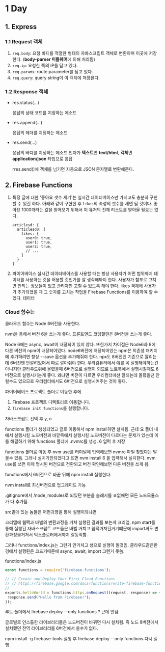 # 1 Day

## 1. Express

### 1.1 Request 객체

1. `req.body`: 요청 바디를 적절한 형태의 자바스크립트 객체로 변환하여 이곳에 저장한다. (**body-parser 미들웨어**에 의해 처리됨)
2. `req.ip`: 요청한 쪽의 IP를 담고 있다.
3. `req.params`: route parameter를 담고 있다.
4. `req.query`: query string이 이 객체에 저장된다.

### 1.2 Response 객체

- res.status(...)

  응답의 상태 코드를 지정하는 메소드

- res.append(...)

  응답의 헤더를 지정하는 메소드

- res.send(...)

  응답의 바디를 지정하는 메소드 인자가 **텍스트**면 **text/html**, **객체**면 **application/json** 타입으로 응답

  rres.send()에 객체를 넘기면 자동으로 JSON 문자열로 변환해준다.


## 2. Firebase Functions

1. 특정 글에 대한 '좋아요 갯수 세기'는 실시간 데이터베이스만 가지고도 충분히 구현할 수 있긴 하다. 아래와 같이 구현한 후 `likes`의 속성의 갯수를 세면 될 것이다. 좋아요 1000개라는 값을 얻어오기 위해서 이 유저의 전체 리스트를 받아올 필요는 없다.

   ```
   articlesd: {
     articlesd0: {
       likes: {
         user0: true,
         user1: true,
         user2: true,
         // ...
       }
     }
   }
   ```

2. 파이어베이스 실시간 데이터베이스를 사용할 때는 항상 사용자가 어떤 범위까지 데이터를 사용하는 것을 허용할 것인가를 잘 생각해봐야 한다. 사용자가 함부로 고치면 안되는 정보들이 있고 관리자만 고칠 수 있도록 해야 한다. likes 객체에 사용자가 추가되었을 때 그 숫자를 고치는 작업을 Firebase Functions를 이용하여 할 수 있다. 데이터





### Cloud 함수는

클라우드 함수는 Node 6버전을 사용한다.

nvm을 통해서 버전 6을 쓰는게 좋다. 프론트엔드 코딩할땐은 8버전을 쓰는게 좋다.

Node 6에는 async, await이 내장되어 있지 않다. 또한가지 차이점은 Node6과 8에 다른 버전의 npm이 내장되어있다. node6버전에 저장되어있는 npm은 의존성 패키지에 추가하려면 항상 --save 옵션을 추가해줘야 한다. npx도 8버전엔 기존으로 깔리는데 6버전엔 안깔려있어서 따로 깔아줘야 한다. 우리컴퓨터에서 얘를 꼭 실행해야하는건 아니지만 클라우드위에 올렸을때 6버전으로 실행이 되므로 노트북에서 실행시킬때도 6버전으로 실행시키는게 좋다. 왜냐면 버전이 다르면 우리컴터에선 잘되는데 올렸을땐 안될수도 있으므로 우리컴터에서도 6버전으로 실행시켜주는 것이 좋다.



파이어베이스 프로젝트 폴더로 이동한 후에

1. Firebase 프로젝트 디렉토리로 이동합니다.
2. `firebase init functions`를 실행합니다. 

자바스크립트 선택 후 y, n

functions 폴더가 생성되었고 글로 이동해서 npm install하면 설치됨. 근데 요 폴더 내에서 실행시킬 노드버전과 바깥쪽에서 실행시킬 노드버전이 다르다는 문제가 있는데 이를 해결하기 위해 functions 폴더에 .nvmrc를 생성. 6 입력 후 저장

functions 폴더로 이동 후 nvm use를 터미널에 입력해보면 nvmrc 파일 찾았다는 말 볼수 있음. 그러나 설치가안되있다고 뜨면 nvm install 6 을 입력해서 설치한다. nvm use를 쓰면 이제 명시된 버전으로 전환되고 버전 확인해보면 다른 버전을 쓰게 됨.

functions에서 6버전으로 바꾼 뒤에 npm install 실행한다.



nvm install로 최신버전으로 업그레이드 가능



.gitignore에서 /node_modules로 되있던 부분을 슬래시를 ㄹ없애면 모든 노드모듈스가 다 추가됨.



src밑에 있는 놈들은 어떤과정을 통해 실행이되냐면

크리앱에 웹팩과 바벨의 변환과정을 거쳐 실행된 결과를 보는게 크리앱, npm start를 통해 실행된 자바스크립트 코드들은 바벨 거치고 웹팩거쳐된거기떄문에 import써도 변환과정을거쳐서 익스플로러에서까지 잘동작함.

그러나 functions/index.js는 그런거 안거치고 쌩으로 실행이 될것임. 클라우드같은환경에서 실행된은 코드기때문에 async, await, import 그런거 못씀.

functions/index.js

```javascript
const functions = require('firebase-functions');

// // Create and Deploy Your First Cloud Functions
// // https://firebase.google.com/docs/functions/write-firebase-functions
//
exports.helloWorld = functions.https.onRequest((request, response) => {
 response.send("Hello from Firebase!");
});

```

루트 폴더에서 firebase deploy --only functions ? 근데 안됨.

글로벌로 인스톨한 라이브러리들은 노드버전이 바뀌면 다시 설치됨. 즉 노드 8버전에서 설치했던 전역 라이브러리를 6버전에서 쓸수가 없다.

npm install -g firebase-tools 실행 후 firebase deploy --only functions 다시 실행